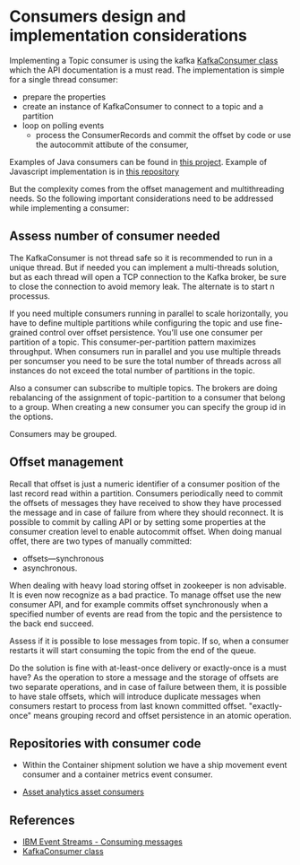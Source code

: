 # Consumers design and implementation considerations

Implementing a Topic consumer is using the kafka [KafkaConsumer class](https://kafka.apache.org/10/javadoc/?org/apache/kafka/clients/consumer/KafkaConsumer.html) which the API documentation is a must read.
The implementation is simple for a single thread consumer:
* prepare the properties
* create an instance of KafkaConsumer to connect to a topic and a partition
* loop on polling events 
  * process the ConsumerRecords and commit the offset by code or use the autocommit attibute of the consumer,   

Examples of Java consumers can be found in [this project](https://github.com/ibm-cloud-architecture/refarch-kc-ms).
Example of Javascript implementation is in [this repository](https://github.com/jbcodeforce/nodejs-kafka)

But the complexity comes from the offset management and multithreading needs. So the following important considerations need to be addressed while implementing a consumer:

## Assess number of consumer needed 

The KafkaConsumer is not thread safe so it is recommended to run in a unique thread. But if needed you can implement a multi-threads solution, but as each thread will open a TCP connection to the Kafka broker, be sure to close the connection to avoid memory leak. The alternate is to start n processus. 

If you need multiple consumers running in parallel to scale horizontally, you have to define multiple partitions while configuring the topic and use fine-grained control over offset persistence. You’ll use one consumer per partition of a topic. 
This consumer-per-partition pattern maximizes throughput. When consumers run in parallel and you use multiple threads per soncumser you need to be sure the total number of threads across all instances do not exceed the total number of partitions in the topic.

Also a consumer can subscribe to multiple topics. The brokers are doing rebalancing of the assignment of topic-partition to a consumer that belong to a group. When creating a new consumer you can specify the group id in the options. 

Consumers may be grouped.  

## Offset management

Recall that offset is just a numeric identifier of a consumer position of the last record read within a partition. Consumers periodically need to commit the offsets of messages they have received to show they have processed the message and in case of failure from where they should reconnect. It is possible to commit by calling API or by setting some properties at the consumer creation level to enable autocommit offset. When doing manual offet, there are two types of manually committed:
* offsets—synchronous
* asynchronous. 

When dealing with heavy load storing offset in zookeeper is non advisable. It is even now recognize as a bad practice. To manage offset use the new consumer API, and for example commits offset synchronously when a specified number of events are read from the topic and the persistence to the back end succeed.

Assess if it is possible to lose messages from topic.  If so, when a consumer restarts it will start consuming the topic from the end of the queue.

Do the solution is fine with at-least-once delivery or exactly-once is a must have? As the operation to store a message and the storage of offsets are two separate operations, and in case of failure between them, it is possible to have stale offsets, which will introduce duplicate messages when consumers restart to process from last known committed offset. "exactly-once" means grouping record and offset persistence in an atomic operation.


## Repositories with consumer code

* Within the Container shipment solution we have a ship movement event consumer and a container metrics event consumer.

* [Asset analytics asset consumers](https://github.com/ibm-cloud-architecture/refarch-asset-analytics/tree/master/asset-consumer)

## References

* [IBM Event Streams - Consuming messages](https://ibm.github.io/event-streams/about/consuming-messages/)
* [KafkaConsumer class](https://kafka.apache.org/10/javadoc/?org/apache/kafka/clients/consumer/KafkaConsumer.html)
